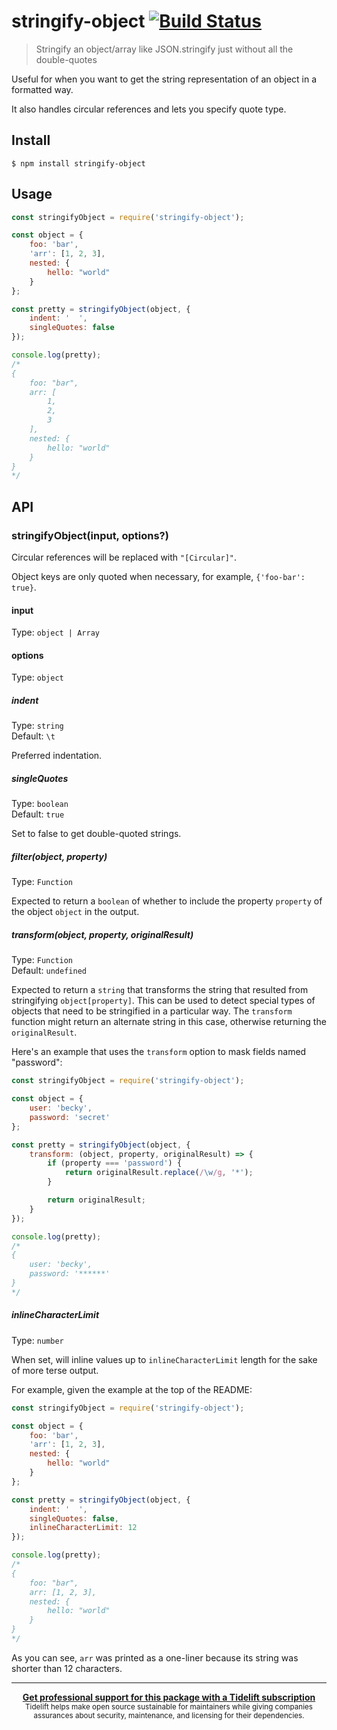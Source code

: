 # stringify-object [![Build Status](https://secure.travis-ci.org/yeoman/stringify-object.svg?branch=master)](http://travis-ci.org/yeoman/stringify-object)

> Stringify an object/array like JSON.stringify just without all the double-quotes

Useful for when you want to get the string representation of an object in a formatted way.

It also handles circular references and lets you specify quote type.


## Install

```
$ npm install stringify-object
```


## Usage

```js
const stringifyObject = require('stringify-object');

const object = {
	foo: 'bar',
	'arr': [1, 2, 3],
	nested: {
		hello: "world"
	}
};

const pretty = stringifyObject(object, {
	indent: '  ',
	singleQuotes: false
});

console.log(pretty);
/*
{
	foo: "bar",
	arr: [
		1,
		2,
		3
	],
	nested: {
		hello: "world"
	}
}
*/
```


## API

### stringifyObject(input, options?)

Circular references will be replaced with `"[Circular]"`.

Object keys are only quoted when necessary, for example, `{'foo-bar': true}`.

#### input

Type: `object | Array`

#### options

Type: `object`

##### indent

Type: `string`<br>
Default: `\t`

Preferred indentation.

##### singleQuotes

Type: `boolean`<br>
Default: `true`

Set to false to get double-quoted strings.

##### filter(object, property)

Type: `Function`

Expected to return a `boolean` of whether to include the property `property` of the object `object` in the output.

##### transform(object, property, originalResult)

Type: `Function`<br>
Default: `undefined`

Expected to return a `string` that transforms the string that resulted from stringifying `object[property]`. This can be used to detect special types of objects that need to be stringified in a particular way. The `transform` function might return an alternate string in this case, otherwise returning the `originalResult`.

Here's an example that uses the `transform` option to mask fields named "password":

```js
const stringifyObject = require('stringify-object');

const object = {
	user: 'becky',
	password: 'secret'
};

const pretty = stringifyObject(object, {
	transform: (object, property, originalResult) => {
		if (property === 'password') {
			return originalResult.replace(/\w/g, '*');
		}

		return originalResult;
	}
});

console.log(pretty);
/*
{
	user: 'becky',
	password: '******'
}
*/
```


##### inlineCharacterLimit

Type: `number`

When set, will inline values up to `inlineCharacterLimit` length for the sake of more terse output.

For example, given the example at the top of the README:

```js
const stringifyObject = require('stringify-object');

const object = {
	foo: 'bar',
	'arr': [1, 2, 3],
	nested: {
		hello: "world"
	}
};

const pretty = stringifyObject(object, {
	indent: '  ',
	singleQuotes: false,
	inlineCharacterLimit: 12
});

console.log(pretty);
/*
{
	foo: "bar",
	arr: [1, 2, 3],
	nested: {
		hello: "world"
	}
}
*/
```

As you can see, `arr` was printed as a one-liner because its string was shorter than 12 characters.


---

<div align="center">
	<b>
		<a href="https://tidelift.com/subscription/pkg/npm-stringify-object?utm_source=npm-stringify-object&utm_medium=referral&utm_campaign=readme">Get professional support for this package with a Tidelift subscription</a>
	</b>
	<br>
	<sub>
		Tidelift helps make open source sustainable for maintainers while giving companies<br>assurances about security, maintenance, and licensing for their dependencies.
	</sub>
</div>

